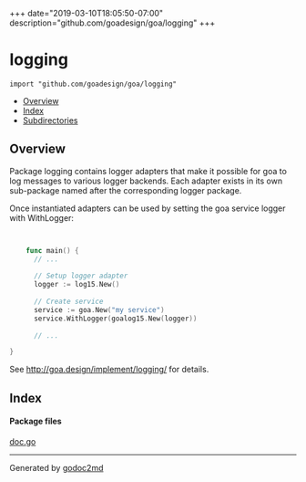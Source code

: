 +++
date="2019-03-10T18:05:50-07:00"
description="github.com/goadesign/goa/logging"
+++


# logging
`import "github.com/goadesign/goa/logging"`

* [Overview](#pkg-overview)
* [Index](#pkg-index)
* [Subdirectories](#pkg-subdirectories)

## <a name="pkg-overview">Overview</a>
Package logging contains logger adapters that make it possible for goa to log messages to various
logger backends. Each adapter exists in its own sub-package named after the corresponding logger
package.

Once instantiated adapters can be used by setting the goa service logger with WithLogger:

```go


	func main() {
	  // ...
	
	  // Setup logger adapter
	  logger := log15.New()
	
	  // Create service
	  service := goa.New("my service")
	  service.WithLogger(goalog15.New(logger))
	
	  // ...

}
```

See <a href="http://goa.design/implement/logging/">http://goa.design/implement/logging/</a> for details.




## <a name="pkg-index">Index</a>


#### <a name="pkg-files">Package files</a>
[doc.go](/src/github.com/goadesign/goa/logging/doc.go) 










- - -
Generated by [godoc2md](http://godoc.org/github.com/davecheney/godoc2md)
